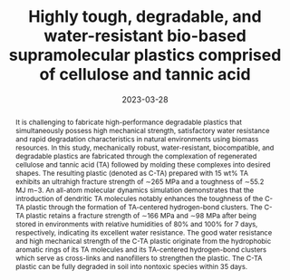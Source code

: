 ---
title: Highly tough, degradable, and water-resistant bio-based supramolecular plastics comprised of cellulose and tannic acid
authors:
- Haoxiang Sun
- Xu Fang
- Youliang Zhu
- Zhuochen Yu
- Xingyuan Lu
- Junqi Sun
date: '2023-03-28'
doi: 10.1039/D3TA00351E
publish_types: 期刊文章
publication: Journal of Materials Chemistry A
publication_short: J. Mater. Chem. A
abstract: It is challenging to fabricate high-performance degradable  plastics that simultaneously possess high mechanical strength,  satisfactory water resistance and rapid degradation characteristics in  natural environments using biomass resources. In this study,  mechanically robust, water-resistant, biocompatible, and degradable  plastics are fabricated through the complexation of regenerated  cellulose and tannic acid (TA) followed by molding these complexes into  desired shapes. The resulting plastic (denoted as C-TA) prepared with 15  wt% TA exhibits an ultrahigh fracture strength of ∼265 MPa and a  toughness of ∼55.2 MJ m−3. An all-atom molecular dynamics simulation  demonstrates that the introduction of dendritic TA molecules notably  enhances the toughness of the C-TA plastic through the formation of  TA-centered hydrogen-bond clusters. The C-TA plastic retains a fracture  strength of ∼166 MPa and ∼98 MPa after being stored in environments with  relative humidities of 80% and 100% for 7 days, respectively,  indicating its excellent water resistance. The good water resistance and  high mechanical strength of the C-TA plastic originate from the  hydrophobic aromatic rings of its TA molecules and its TA-centered  hydrogen-bond clusters which serve as cross-links and nanofillers to  strengthen the plastic. The C-TA plastic can be fully degraded in soil  into nontoxic species within 35 days.
url_pdf: https://pubs.rsc.org/en/content/articlelanding/2023/ta/d3ta00351e
---